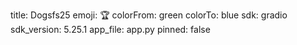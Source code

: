 title: Dogsfs25
emoji: 🏆
colorFrom: green
colorTo: blue
sdk: gradio
sdk_version: 5.25.1
app_file: app.py
pinned: false